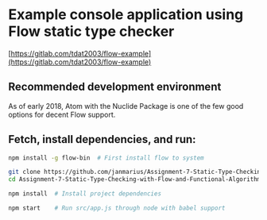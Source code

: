 # Example console application using Flow static type checker
[https://gitlab.com/tdat2003/flow-example](https://gitlab.com/tdat2003/flow-example)

## Recommended development environment
As of early 2018, Atom with the Nuclide Package is one of the few good options for decent Flow support.

## Fetch, install dependencies, and run:
```sh
npm install -g flow-bin  # First install flow to system

git clone https://github.com/janmarius/Assignment-7-Static-Type-Checking-with-Flow-and-Functional-Algorithms.git
cd Assignment-7-Static-Type-Checking-with-Flow-and-Functional-Algorithms

npm install  # Install project dependencies

npm start    # Run src/app.js through node with babel support
```
